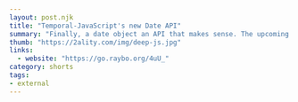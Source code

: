 ```yaml
---
layout: post.njk
title: "Temporal-JavaScript's new Date API"
summary: "Finally, a date object an API that makes sense. The upcoming JavaScript temporal API. Here's a write-up from Axel Raushmayer."
thumb: "https://2ality.com/img/deep-js.jpg"
links:
  - website: "https://go.raybo.org/4uU_"
category: shorts
tags:
- external
---
```

